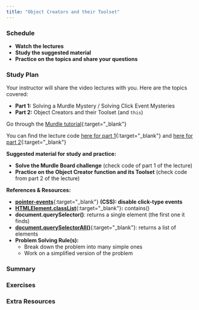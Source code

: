 ```yaml
---
title: "Object Creators and their Toolset"
---
```


### Schedule

  - **Watch the lectures**
  - **Study the suggested material**
  - **Practice on the topics and share your questions**

### Study Plan

  Your instructor will share the video lectures with you. Here are the topics covered:

  - **Part 1:** Solving a Murdle Mystery / Solving Click Event Mysteries 
  - **Part 2:** Object Creators and their Toolset (and `this`)

  Go through the [Murdle tutorial](https://murdle.com/?mode=tutorial){:target="_blank"}

  You can find the lecture code [here for part 1](https://github.com/in-tech-gration/WDX-180/tree/main/curriculum/week16/assets/code/day05/part1-murlde-mystery/){:target="_blank"} and [here for part 2](https://github.com/in-tech-gration/WDX-180/tree/main/curriculum/week16/assets/code/day05/part2-objects/){:target="_blank"}

  **Suggested material for study and practice:**

  - **Solve the Murdle Board challenge** (check code of part 1 of the lecture)
  - **Practice on the Object Creator function and its Toolset** (check code from part 2 of the lecture)  

  **References & Resources:**

  - [**pointer-events**](https://developer.mozilla.org/en-US/docs/Web/CSS/pointer-events){:target="_blank"} **(CSS): disable click-type events**  
  - [**HTMLElement.classList**](https://developer.mozilla.org/en-US/docs/Web/API/Element/classList){:target="_blank"}**:** contains()  
  - **document.querySelector()**: returns a single element (the first one it finds)  
  - [**document.querySelectorAll()**](https://developer.mozilla.org/en-US/docs/Web/API/Document/querySelectorAll){:target="_blank"}: returns a list of elements  
  - **Problem Solving Rule(s):**  
    - Break down the problem into many simple ones  
    - Work on a simplified version of the problem

### Summary

### Exercises

### Extra Resources